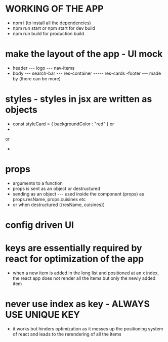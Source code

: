# WORKING OF THE APP
- npm i (to install all the dependencies)
- npm run start or npm start for dev build
- npm run build for production build

# make the layout of the app - UI mock
- header
--- logo
--- nav-items
- body
--- search-bar
--- res-container
----- res-cards
-footer
--- made by (there can be more)

# styles - styles in jsx are written as objects 
- const styleCard = {
    backgroundColor : "red"
}
or
- <div style={{backgroundColor : 'red'}}></div>
or 
- <div style={styleCard}></div>

# props
- arguments to a function
- props is sent as an object or destructured
- sending as an object 
--- used inside the component (props) as props.resName, props.cuisines etc
- or when destructured ({resName, cuisines})

# config driven UI

# keys are essentially required by react for optimization of the app
- when a new item is added in the long list and positioned at an x index, the react app does not render all the items but only the newly added item

# never use index as key - ALWAYS USE UNIQUE KEY
- it works but hinders optimization as it messes up the positioning system of react and leads to the rerendering of all the items
